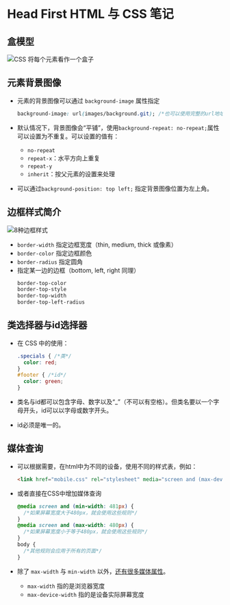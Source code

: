 # Head First HTML 与 CSS 笔记

## 盒模型

![CSS 将每个元素看作一个盒子](./resources/css-box-model.png)

## 元素背景图像

* 元素的背景图像可以通过 `background-image` 属性指定
    ```css
    background-image: url(images/background.git); /*也可以使用完整的url地址*/
    ```
* 默认情况下，背景图像会“平铺”，使用`background-repeat: no-repeat;`属性可以设置为不重复。可以设置的值有：
  * `no-repeat`
  * `repeat-x`：水平方向上重复
  * `repeat-y`
  * `inherit`：按父元素的设置来处理

* 可以通过`background-position: top left;` 指定背景图像位置为左上角。

## 边框样式简介

![8种边框样式](./resources/css-border-style.png)

* `border-width` 指定边框宽度（thin, medium, thick 或像素）
* `border-color` 指定边框颜色
* `border-radius` 指定圆角
* 指定某一边的边框（bottom, left, right 同理）
    ```css
    border-top-color
    border-top-style
    border-top-width
    border-top-left-radius
    ```

## 类选择器与id选择器

* 在 CSS 中的使用：
    ```css
    .specials { /*类*/
      color: red;
    }
    #footer { /*id*/
      color: green;
    }
    ```

* 类名与id都可以包含字母、数字以及“_”（不可以有空格）。但类名要以一个字母开头，id可以以字母或数字开头。

* id必须是唯一的。

## 媒体查询

* 可以根据需要，在html中为不同的设备，使用不同的样式表，例如：
    ```html
    <link href="mobile.css" rel="stylesheet" media="screen and (max-device-width: 480px)>
    ```
* 或者直接在CSS中增加媒体查询
    ```css
    @media screen and (min-width: 481px) {
      /*如果屏幕宽度大于480px，就会使用这些规则*/
    }
    @media screen and (max-width: 480px) {
      /*如果屏幕宽度小于等于480px，就会使用这些规则*/
    }
    body {
      /*其他规则会应用于所有的页面*/
    }
    ```

* 除了 `max-width` 与 `min-width` 以外，[还有很多媒体属性](https://www.w3schools.com/css/css3_mediaqueries.asp)。
  * `max-width` 指的是浏览器宽度
  * `max-device-width` 指的是设备实际屏幕宽度
